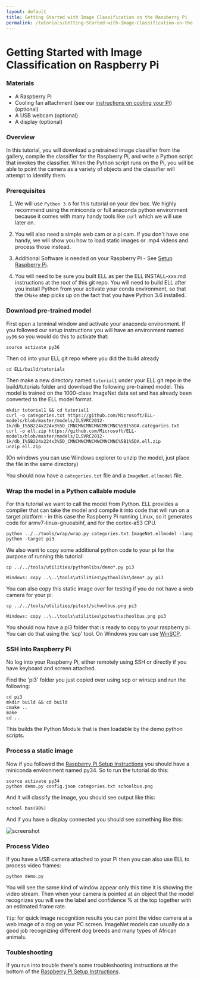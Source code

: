 ```yaml
---
layout: default
title: Getting Started with Image Classification on the Raspberry Pi
permalink: /tutorials/Getting-Started-with-Image-Classification-on-the-Raspberry-Pi/
---
```

# Getting Started with Image Classification on Raspberry Pi

### Materials

* A Raspberry Pi
* Cooling fan attachment (see our [instructions on cooling your Pi](/ELL/gallery/Raspberry-Pi-3-Fan-Mount)) (optional)
* A USB webcam (optional)
* A display (optional)

### Overview

In this tutorial, you will download a pretrained image classifier from the gallery, compile the classifier for the Raspberry Pi, and write a Python script that invokes the classifier. When the Python script runs on the Pi, you will be able to point the camera as a variety of objects and the classifier will attempt to identify them.

### Prerequisites

1. We will use `Python 3.6` for this tutorial on your dev box.
We highly recommend using the miniconda or full anaconda python environment because it comes with many
handy tools like `curl` which we will use later on.

2. You will also need a simple web cam or a pi cam.  If you don't have one handy, we will show you how to load
static images or .mp4 videos and process those instead.

3. Additional Software is needed on your Raspberry Pi - See [Setup Raspberry Pi](/ELL/tutorials/Raspberry-pi-setup). 

4. You will need to be sure you built ELL as per the ELL INSTALL-xxx.md instructions at the root of this git repo.  You will need to build ELL after you install Python from your activate your conda environment, so that the `CMake` step picks up on the fact that you have Python 3.6 installed.

### Download pre-trained model

First open a terminal window and activate your anaconda environment.  If you followed our setup instructions you will have
an environment named `py36` so you would do this to activate that:
```
source activate py36
```
Then cd into your ELL git repo where you did the build already
```
cd ELL/build/tutorials
```
Then make a new directory named `tutorial1` under your ELL git repo in the build/tutorials folder and download the following pre-trained model.  This model is trained on the 1000-class ImageNet data set and has already been converted to the ELL model format.  
```
mkdir tutorial1 && cd tutorial1
curl -o categories.txt https://github.com/Microsoft/ELL-models/blob/master/models/ILSVRC2012-1k/db_I%5B224x224x3%5D_CMNCMNCMNCMNCMNCMNC%5B1%5DA.categories.txt
curl -o ell.zip https://github.com/Microsoft/ELL-models/blob/master/models/ILSVRC2012-1k/db_I%5B224x224x3%5D_CMNCMNCMNCMNCMNCMNC%5B1%5DA.ell.zip
unzip ell.zip 
```

(On windows you can use Windows explorer to unzip the model, just place the file in the same directory)

You should now have a `categories.txt` file and a `ImageNet.ellmodel` file.

### Wrap the model in a Python callable module

For this tutorial we want to call the model from Python.  ELL provides a compiler that can take the model and compile it into code that will run on a target platform - in this case the Raspberry Pi running Linux, so it generates code for armv7-linux-gnueabihf, and for the cortex-a53 CPU.

````
python ../../tools/wrap/wrap.py categories.txt ImageNet.ellmodel -lang python -target pi3    
````

We also want to copy some additional python code to your pi for the purpose of running this tutorial:

````
cp ../../tools/utilities/pythonlibs/demo*.py pi3

Windows: copy ..\..\tools\utilities\pythonlibs\demo*.py pi3
````
You can also copy this static image over for testing if you do not have a web camera for your pi:

````
cp ../../tools/utilities/pitest/schoolbus.png pi3

Windows: copy ..\..\tools\utilities\pitest\schoolbus.png pi3
````

You should now have a pi3 folder that is ready to copy to your raspberry pi.  You can do that using the 'scp' tool.  On Windows you can use [WinSCP](https://winscp.net/eng/index.php).

### SSH into Raspberry Pi

No log into your Raspberry Pi, either remotely using SSH or directly if you have keyboard and screen attached.

Find the 'pi3' folder you just copied over using scp or winscp and run the following:

````
cd pi3
mkdir build && cd build
cmake ..
make
cd ..
````

This builds the Python Module that is then loadable by the demo python scripts.

### Process a static image 

Now if you followed the [Raspberry Pi Setup Instructions](/ELL/tutorials/Raspberry-pi-setup) you should have a miniconda
environment named py34.  So to run the tutorial do this:

````
source activate py34
python demo.py config.json categories.txt schoolbus.png
````
And it will classify the image, you should see output like this:
````
school bus(90%)
````

And if you have a display connected you should see something like this:

![screenshot](/ELL/tutorials/Getting-Started-with-Image-Classification-on-the-Raspberry-Pi/Screenshot.png)

### Process Video

If you have a USB camera attached to your Pi then you can also use ELL to process video frames:

````
python demo.py 
````

You will see the same kind of window appear only this time it is showing the video stream.
Then when your camera is pointed at an object that the model recognizes you will see the label and 
confidence % at the top together with an estimated frame rate.

`Tip`: for quick image recognition results you can point the video camera at a web image of a dog 
on your PC screen.  ImageNet models can usually do a good job recognizing  different dog breeds and 
many types of African animals.

### Toubleshooting

If you run into trouble there's some troubleshooting instructions at the bottom of the 
[Raspberry Pi Setup Instructions](/ELL/tutorials/Raspberry-pi-setup).